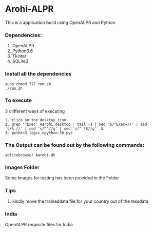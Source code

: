 # Arohi-ALPR
This is a application build using OpenALPR and Python

### Dependencies:
1. OpenALPR
2. Python3.6
3. Tkinter
4. SQLite3

### Install all the dependencies
```
sudo chmod 777 run.sh
./run.sh
```

### To execute
3 diifferent ways of executing
```
1. click on the desktop icon
2. grep '^Exec' Aarohi.desktop | tail -1 | sed 's/^Exec=//' | sed 's/%.//' | sed 's/^"//g' | sed 's/" *$//g'` &
3. python3 logic.cpython-36.pyc

```

### The Output can be found out by the following commands:
```
sqlitebrowser Aarohi.db
```

### Images Folder
Some Images for testing has been provided in the Folder

### Tips
1. kindly move the traineddata file for your country out of the tessdata

### India 
OpenALPR requisite files for India
